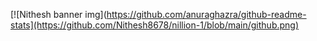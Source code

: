 [![Nithesh banner img](https://github.com/anuraghazra/github-readme-stats](https://github.com/Nithesh8678/nillion-1/blob/main/github.png)
